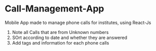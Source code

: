 # Call-Management-App
Mobile App made to manage phone calls for institutes, using React-Js

1. Note all Calls that are from Unknown numbers
2. SOrt according to date and whether they are answered
3. Add tags and information for each phone calls

